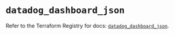 # `datadog_dashboard_json`

Refer to the Terraform Registry for docs: [`datadog_dashboard_json`](https://registry.terraform.io/providers/datadog/datadog/3.58.0/docs/resources/dashboard_json).
